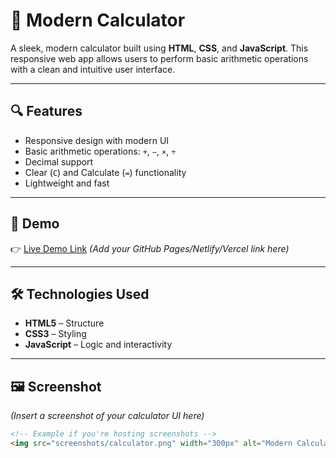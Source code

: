 # 🧮 Modern Calculator

A sleek, modern calculator built using **HTML**, **CSS**, and **JavaScript**. This responsive web app allows users to perform basic arithmetic operations with a clean and intuitive user interface.

---

## 🔍 Features

- Responsive design with modern UI
- Basic arithmetic operations: `+`, `−`, `×`, `÷`
- Decimal support
- Clear (`C`) and Calculate (`=`) functionality
- Lightweight and fast

---

## 🚀 Demo

👉 [Live Demo Link](#) *(Add your GitHub Pages/Netlify/Vercel link here)*

---

## 🛠️ Technologies Used

- **HTML5** – Structure
- **CSS3** – Styling
- **JavaScript** – Logic and interactivity

---

## 🖼️ Screenshot

*(Insert a screenshot of your calculator UI here)*

```html
<!-- Example if you're hosting screenshots -->
<img src="screenshots/calculator.png" width="300px" alt="Modern Calculator Screenshot">
